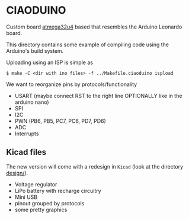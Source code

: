 # CIAODUINO

Custom board [atmega32u4](https://www.pjrc.com/teensy/atmega32u4.pdf) based that resembles the Arduino Leonardo board.

This directory contains some example of compiling code
using the Arduino's build system.

Uploading using an ISP is simple as

    $ make -C <dir with ino files> -f ../Makefile.ciaoduino ispload

We want to reorganize pins by protocols/functionality

 - USART (maybe connect RST to the right line OPTIONALLY like in the arduino nano)
 - SPI
 - I2C
 - PWN (PB6, PB5, PC7, PC6, PD7, PD6)
 - ADC
 - Interrupts

## Kicad files

The new version will come with a redesign in ``Kicad`` (look at the directory [design/](design)).

 - Voltage regulator
 - LiPo battery with recharge circuitry
 - Mini USB
 - pinout grouped by protocols
 - some pretty graphics
